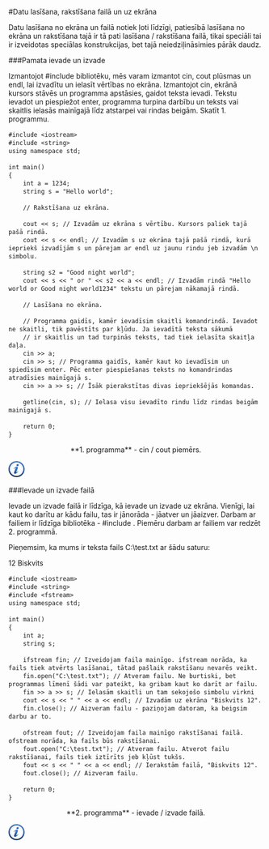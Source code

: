 #Datu lasīšana, rakstīšana failā un uz ekrāna

Datu lasīšana no ekrāna un failā notiek ļoti līdzīgi, patiesībā lasīšana no ekrāna un rakstīšana tajā ir tā pati lasīšana / rakstīšana failā, tikai speciāli tai ir izveidotas speciālas konstrukcijas, bet tajā neiedziļināsimies pārāk daudz.

###Pamata ievade un izvade

Izmantojot #include <iostream> bibliotēku, mēs varam izmantot cin, cout plūsmas un endl, lai izvadītu un ielasīt vērtības no ekrāna. Izmantojot cin, ekrānā kursors stāvēs un programma apstāsies, gaidot teksta ievadi. Tekstu ievadot un piespiežot enter, programma turpina darbību un teksts vai skaitlis ielasās mainīgajā līdz atstarpei vai rindas beigām. Skatīt 1. programmu.

```
#include <iostream>
#include <string>
using namespace std;

int main()
{
    int a = 1234;
    string s = "Hello world";

    // Rakstīšana uz ekrāna.

    cout << s; // Izvadām uz ekrāna s vērtību. Kursors paliek tajā pašā rindā.
    cout << s << endl; // Izvadām s uz ekrāna tajā pašā rindā, kurā iepriekš izvadījām s un pārejam ar endl uz jaunu rindu jeb izvadām \n simbolu.
    
    string s2 = "Good night world";
    cout << s << " or " << s2 << a << endl; // Izvadām rindā "Hello world or Good night world1234" tekstu un pārejam nākamajā rindā.

    // Lasīšana no ekrāna.

    // Programma gaidīs, kamēr ievadīsim skaitli komandrindā. Ievadot ne skaitli, tik pavēstīts par kļūdu. Ja ievadītā teksta sākumā 
    // ir skaitlis un tad turpinās teksts, tad tiek ielasīta skaitļa daļa.
    cin >> a;
    cin >> s; // Programma gaidīs, kamēr kaut ko ievadīsim un spiedīsim enter. Pēc enter piespiešanas teksts no komandrindas atradīsies mainīgajā s.
    cin >> a >> s; // Īsāk pierakstītas divas iepriekšējās komandas.

    getline(cin, s); // Ielasa visu ievadīto rindu līdz rindas beigām mainīgajā s.

    return 0;
}
```

<center>**1. programma** - cin / cout piemērs.</center>

<a href="http://www.cplusplus.com/doc/tutorial/basic_io/" target="_blank">![Vairāk informācija](/media/theory/information.png)</a>

###Ievade un izvade failā

Ievade un izvade failā ir līdzīga, kā ievade un izvade uz ekrāna. Vienīgi, lai kaut ko darītu ar kādu failu, tas ir jānorāda - jāatver un jāaizver. Darbam ar failiem ir līdzīga bibliotēka - #include <fstream>. Piemēru darbam ar failiem var redzēt 2. programmā.

Pieņemsim, ka mums ir teksta fails C:\test.txt ar šādu saturu:

12 Biskvits

```
#include <iostream>
#include <string>
#include <fstream>
using namespace std;

int main()
{
    int a;
    string s;

    ifstream fin; // Izveidojam faila mainīgo. ifstream norāda, ka fails tiek atvērts lasīšanai, tātad pašlaik rakstīšanu nevarēs veikt.
    fin.open("C:\test.txt"); // Atveram failu. Ne burtiski, bet programmas līmenī šādi var pateikt, ka gribam kaut ko darīt ar failu.
    fin >> a >> s; // Ielasām skaitli un tam sekojošo simbolu virkni
    cout << s << " " << a << endl; // Izvadām uz ekrāna "Biskvits 12".
    fin.close(); // Aizveram failu - paziņojam datoram, ka beigsim darbu ar to.

    ofstream fout; // Izveidojam faila mainīgo rakstīšanai failā. ofstream norāda, ka fails būs rakstīšanai.
    fout.open("C:\test.txt"); // Atveram failu. Atverot failu rakstīšanai, fails tiek iztīrīts jeb kļūst tukšs.
    fout << s << " " << a << endl; // Ierakstām failā, "Biskvits 12".
    fout.close(); // Aizveram failu.

    return 0;
}
```

<center>**2. programma** - ievade / izvade failā.</center>

<a href="http://www.cplusplus.com/doc/tutorial/files/" target="_blank">![Vairāk informācija](/media/theory/information.png)</a>